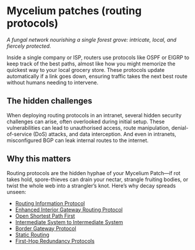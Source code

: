 # Mycelium patches (routing protocols)

*A fungal network nourishing a single forest grove: intricate, local, and fiercely protected.*

Inside a single company or ISP, routers use protocols like OSPF or EIGRP to keep track of the best paths, almost like 
how you might memorize the quickest way to your local grocery store. These protocols update automatically if a link 
goes down, ensuring traffic takes the next best route without humans needing to intervene.

## The hidden challenges

When deploying routing protocols in an intranet, several hidden security challenges can arise, often overlooked during 
initial setup. These vulnerabilities can lead to unauthorised access, route manipulation, denial-of-service (DoS) 
attacks, and data interception. And even in intranets, misconfigured BGP can leak internal routes to the internet.

## Why this matters

Routing protocols are the hidden hyphae of your Mycelium Patch—if rot takes hold, spore-thieves can drain your 
nectar, strangle fruiting bodies, or twist the whole web into a strangler’s knot. Here’s why decay spreads unseen:

* [Routing Information Protocol](rip.md)
* [Enhanced Interior Gateway Routing Protocol](eigrp.md)
* [Open Shortest Path First](ospf.md)
* [Intermediate System to Intermediate System](is-is.md)
* [Border Gateway Protocol](bgp.md)
* [Static Routing](static.md)
* [First-Hop Redundancy Protocols](fhrp.md)

